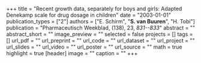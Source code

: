 +++
title = "Recent growth data, separately for boys and girls: Adapted Denekamp scale for drug dosage in children"
date = "2003-01-01"
publication_types = ["2"]
authors = ["E. Schirm", "**S. van Buuren**", "H. Tobi"]
publication = "Pharmaceutisch Weekblad, (138), 23, _831--833_"
abstract = ""
abstract_short = ""
image_preview = ""
selected = false
projects = []
tags = []
url_pdf = ""
url_preprint = ""
url_code = ""
url_dataset = ""
url_project = ""
url_slides = ""
url_video = ""
url_poster = ""
url_source = ""
math = true
highlight = true
[header]
image = ""
caption = ""
+++
